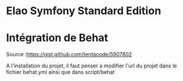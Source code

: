 Elao Symfony Standard Edition
========================

# Intégration de Behat

Source :https://gist.github.com/tentacode/5907802

A l'installation du projet, il faut penser a modifier l'url du projet dans le fichier behat.yml ainsi que dans script/behat

